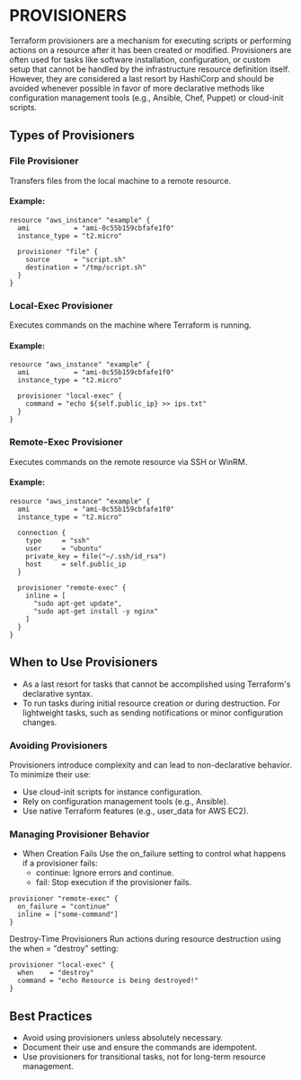 # PROVISIONERS

Terraform provisioners are a mechanism for executing scripts or performing actions on a resource after it has been created or modified. Provisioners are often used for tasks like software installation, configuration, or custom setup that cannot be handled by the infrastructure resource definition itself. However, they are considered a last resort by HashiCorp and should be avoided whenever possible in favor of more declarative methods like configuration management tools (e.g., Ansible, Chef, Puppet) or cloud-init scripts.

## Types of Provisioners
### File Provisioner
Transfers files from the local machine to a remote resource.
#### Example:
```
resource "aws_instance" "example" {
  ami           = "ami-0c55b159cbfafe1f0"
  instance_type = "t2.micro"

  provisioner "file" {
    source      = "script.sh"
    destination = "/tmp/script.sh"
  }
}
```
### Local-Exec Provisioner
Executes commands on the machine where Terraform is running.
#### Example:
```
resource "aws_instance" "example" {
  ami           = "ami-0c55b159cbfafe1f0"
  instance_type = "t2.micro"

  provisioner "local-exec" {
    command = "echo ${self.public_ip} >> ips.txt"
  }
}
```
### Remote-Exec Provisioner
Executes commands on the remote resource via SSH or WinRM.
#### Example:
```
resource "aws_instance" "example" {
  ami           = "ami-0c55b159cbfafe1f0"
  instance_type = "t2.micro"

  connection {
    type     = "ssh"
    user     = "ubuntu"
    private_key = file("~/.ssh/id_rsa")
    host     = self.public_ip
  }

  provisioner "remote-exec" {
    inline = [
      "sudo apt-get update",
      "sudo apt-get install -y nginx"
    ]
  }
}
```
## When to Use Provisioners
- As a last resort for tasks that cannot be accomplished using Terraform's declarative syntax.
- To run tasks during initial resource creation or during destruction.
For lightweight tasks, such as sending notifications or minor configuration changes.
### Avoiding Provisioners
Provisioners introduce complexity and can lead to non-declarative behavior. To minimize their use:

- Use cloud-init scripts for instance configuration.
- Rely on configuration management tools (e.g., Ansible).
- Use native Terraform features (e.g., user_data for AWS EC2).
### Managing Provisioner Behavior
- When Creation Fails Use the on_failure setting to control what happens if a provisioner fails:
    - continue: Ignore errors and continue.
    - fail: Stop execution if the provisioner fails.

```
provisioner "remote-exec" {
  on_failure = "continue"
  inline = ["some-command"]
}
```
Destroy-Time Provisioners Run actions during resource destruction using the when = "destroy" setting:
```
provisioner "local-exec" {
  when    = "destroy"
  command = "echo Resource is being destroyed!"
}
```
## Best Practices
- Avoid using provisioners unless absolutely necessary.
- Document their use and ensure the commands are idempotent.
- Use provisioners for transitional tasks, not for long-term resource management.